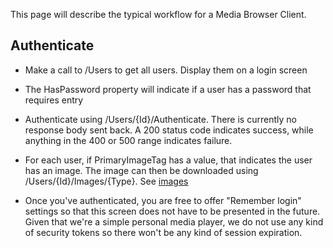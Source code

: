 This page will describe the typical workflow for a Media Browser Client.

## Authenticate

* Make a call to /Users to get all users. Display them on a login screen

* The HasPassword property will indicate if a user has a password that requires entry

* Authenticate using /Users/{Id}/Authenticate. There is currently no response body sent back. A 200 status code indicates success, while anything in the 400 or 500 range indicates failure.

* For each user, if PrimaryImageTag has a value, that indicates the user has an image. The image can then be downloaded using /Users/{Id}/Images/{Type}. See [images](https://github.com/MediaBrowser/MediaBrowser/wiki/Images)

* Once you've authenticated, you are free to offer "Remember login" settings so that this screen does not have to be presented in the future. Given that we're a simple personal media player, we do not use any kind of security tokens so there won't be any kind of session expiration.